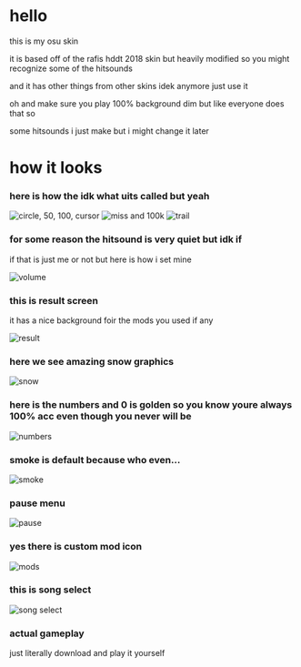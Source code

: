 # hello
this is my osu skin

it is based off of the rafis hddt 2018 skin but heavily modified so you might recognize some of the hitsounds

and it has other things from other skins idek anymore just use it

oh and make sure you play 100% background dim but like everyone does that so

some hitsounds i just make but i might change it later

# how it looks

### here is how the idk what uits called but yeah
![circle, 50, 100, cursor](https://github.com/cpuQ/skin/blob/main/2023-02-01%2017.28.28.png)
![miss and 100k](https://github.com/cpuQ/skin/blob/main/2023-02-01%2017.28.17.png)
![trail](https://github.com/cpuQ/skin/blob/main/2023-02-01%2017.58.55.png)

### for some reason the hitsound is very quiet but idk if
if that is just me or not but here is how i set mine

![volume](https://github.com/cpuQ/skin/blob/main/2023-02-01%2017.27.25.png)

### this is result screen
it has a nice background foir the mods you used if any

![result](https://github.com/cpuQ/skin/blob/main/2023-02-01%2017.43.35.png)

### here we see amazing snow graphics
![snow](https://github.com/cpuQ/skin/blob/main/2023-02-01%2017.27.35.png)

### here is the numbers and 0 is golden so you know youre always 100% acc even though you never will be
![numbers](https://github.com/cpuQ/skin/blob/main/2023-02-01%2017.29.06.png)

### smoke is default because who even...
![smoke](https://github.com/cpuQ/skin/blob/main/2023-02-01%2017.43.43.png)

### pause menu
![pause](https://github.com/cpuQ/skin/blob/main/2023-02-01%2017.47.39.png)

### yes there is custom mod icon
![mods](https://github.com/cpuQ/skin/blob/main/2023-02-01%2017.47.58.png)

### this is song select
![song select](https://github.com/cpuQ/skin/blob/main/2023-02-01%2017.51.35.png)

### actual gameplay
just literally download and play it yourself
